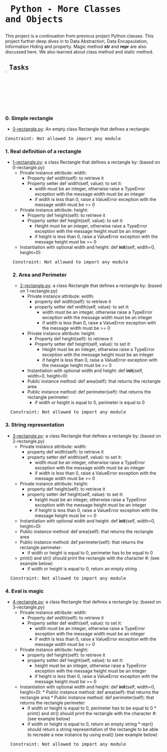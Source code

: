 # <pre> Python - More Classes and Objects </pre>
This project is a continuation from previous project Python classes. This project further deep dives in to Data Abstraction, Data Encapsulation, Information Hiding and  property. Magic method __str__ and __repr__ are also discussed here. We also learned about class method and static method.
## <pre> Tasks   <img src="https://user-images.githubusercontent.com/107026397/209425131-1d190ca6-b53b-49a9-b00a-6d697c9e4473.svg" height=3% width=3%></pre>
### 0. Simple rectangle
* [0-rectangle.py](https://github.com/Bezawork-pr/alx-higher_level_programming/blob/master/0x08-python-more_classes/0-rectangle.py):  An empty class Rectangle that defines a rectangle:
<pre>
Constraint: Not allowed to import any module
</pre>
### 1. Real definition of a rectangle
* [1-rectangle.py](https://github.com/Bezawork-pr/alx-higher_level_programming/blob/master/0x08-python-more_classes/1-rectangle.py): a class Rectangle that defines a rectangle by: (based on 0-rectangle.py)
    * Private instance attribute: width:
        * Property def width(self): to retrieve it
        * Property setter def width(self, value): to set it:
            * width must be an integer, otherwise raise a TypeError exception with the message width must be an integer
            * if width is less than 0, raise a ValueError exception with the message width must be >= 0
    * Private instance attribute: height:
      * Property def height(self): to retrieve it
      * Property setter def height(self, value): to set it:
          * Height must be an integer, otherwise raise a TypeError exception with the message height must be an integer
          * if height is less than 0, raise a ValueError exception with the message height must be >= 0
    * Instantiation with optional width and height: def __init__(self, width=0, height=0):
  <pre>
  Constraint: Not allowed to import any module
  </pre>
  ### 2. Area and Perimeter
  * [2-rectangle.py](https://github.com/Bezawork-pr/alx-higher_level_programming/blob/master/0x08-python-more_classes/2-rectangle.py): a class Rectangle that defines a rectangle by: (based on 1-rectangle.py)
      * Private instance attribute: width:
           * property def width(self): to retrieve it
           * property setter def width(self, value): to set it:
                * width must be an integer, otherwise raise a TypeError exception with the message width must be an integer
                * if width is less than 0, raise a ValueError exception with the message width must be >= 0
      * Private instance attribute: height:
           * Property def height(self): to retrieve it
           * Property setter def height(self, value): to set it:
                * Height must be an integer, otherwise raise a TypeError exception with the message height must be an integer
                * if height is less than 0, raise a ValueError exception with the message height must be >= 0
      * Instantiation with optional width and height: def __init__(self, width=0, height=0):
      * Public instance method: def area(self): that returns the rectangle area
      * Public instance method: def perimeter(self): that returns the rectangle perimeter:
           * if width or height is equal to 0, perimeter is equal to 0
<pre>
  Constraint: Not allowed to import any module
</pre>
### 3. String representation
* [3-rectangle.py](https://github.com/Bezawork-pr/alx-higher_level_programming/blob/master/0x08-python-more_classes/3-rectangle.py): a class Rectangle that defines a rectangle by: (based on 2-rectangle.py)
   * Private instance attribute: width:
      * property def width(self): to retrieve it
      * property setter def width(self, value): to set it:
         * width must be an integer, otherwise raise a TypeError exception with the message width must be an integer
         * if width is less than 0, raise a ValueError exception with the message width must be >= 0
   * Private instance attribute: height:
      * property def height(self): to retrieve it
      * property setter def height(self, value): to set it:
         * height must be an integer, otherwise raise a TypeError exception with the message height must be an integer
         * if height is less than 0, raise a ValueError exception with the message height must be >= 0
   * Instantiation with optional width and height: def __init__(self, width=0, height=0):
   * Public instance method: def area(self): that returns the rectangle area
   * Public instance method: def perimeter(self): that returns the rectangle perimeter:
      * if width or height is equal to 0, perimeter has to be equal to 0
   * print() and str() should print the rectangle with the character #: (see example below)
      * if width or height is equal to 0, return an empty string
<pre>
  Constraint: Not allowed to import any module
</pre>
### 4. Eval is magic
* [4-rectangle.py](https://github.com/Bezawork-pr/alx-higher_level_programming/blob/master/0x08-python-more_classes/4-rectangle.py): a class Rectangle that defines a rectangle by: (based on 3-rectangle.py)
     * Private instance attribute: width:
         * Property def width(self): to retrieve it
         * Property setter def width(self, value): to set it:
              * width must be an integer, otherwise raise a TypeError exception with the message width must be an integer
              * if width is less than 0, raise a ValueError exception with the message width must be >= 0
     * Private instance attribute: height:
         * property def height(self): to retrieve it
         * property setter def height(self, value): to set it:
            * height must be an integer, otherwise raise a TypeError exception with the message height must be an integer
            * if height is less than 0, raise a ValueError exception with the message height must be >= 0
     * Instantiation with optional width and height: def __init__(self, width=0, height=0):
      * Public instance method: def area(self): that returns the rectangle area
      * Public instance method: def perimeter(self): that returns the rectangle perimeter:
         * if width or height is equal to 0, perimeter has to be equal to 0
      * print() and str() should print the rectangle with the character #: (see example below)
         * if width or height is equal to 0, return an empty string
      * repr() should return a string representation of the rectangle to be able to recreate a new instance by using eval() (see example below)
<pre>
  Constraint: Not allowed to import any module
</pre>
